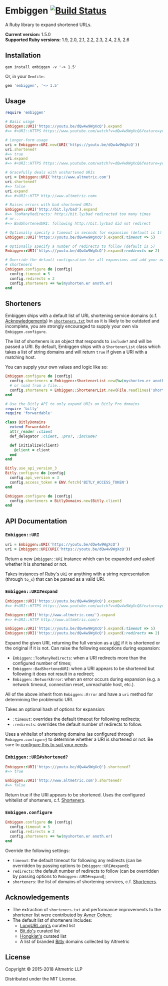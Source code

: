 # Embiggen [![Build Status](https://travis-ci.org/altmetric/embiggen.svg?branch=master)](https://travis-ci.org/altmetric/embiggen)

A Ruby library to expand shortened URLs.

**Current version:** 1.5.0  
**Supported Ruby versions:** 1.9, 2.0, 2.1, 2.2, 2.3, 2.4, 2.5, 2.6

## Installation

```
gem install embiggen -v '~> 1.5'
```

Or, in your `Gemfile`:

```ruby
gem 'embiggen', '~> 1.5'
```

## Usage

```ruby
require 'embiggen'

# Basic usage
Embiggen::URI('https://youtu.be/dQw4w9WgXcQ').expand
#=> #<URI::HTTPS https://www.youtube.com/watch?v=dQw4w9WgXcQ&feature=youtu.be>

# Longer-form usage
uri = Embiggen::URI.new(URI('https://youtu.be/dQw4w9WgXcQ'))
uri.shortened?
#=> true
uri.expand
#=> #<URI::HTTPS https://www.youtube.com/watch?v=dQw4w9WgXcQ&feature=youtu.be>

# Gracefully deals with unshortened URIs
uri = Embiggen::URI('http://www.altmetric.com')
uri.shortened?
#=> false
uri.expand
#=> #<URI::HTTP http://www.altmetric.com>

# Raises errors with bad shortened URIs
Embiggen::URI('http://bit.ly/bad').expand
#=> TooManyRedirects: http://bit.ly/bad redirected too many times
# or...
#=> BadShortenedURI: following http://bit.ly/bad did not redirect

# Optionally specify a timeout in seconds for expansion (default is 1)
Embiggen::URI('https://youtu.be/dQw4w9WgXcQ').expand(:timeout => 5)

# Optionally specify a number of redirects to follow (default is 5)
Embiggen::URI('https://youtu.be/dQw4w9WgXcQ').expand(:redirects => 2)

# Override the default configuration for all expansions and add your own
# shorteners
Embiggen.configure do |config|
  config.timeout = 5
  config.redirects = 2
  config.shorteners += %w(myshorten.er anoth.er)
end
```

## Shorteners

Embiggen ships with a default list of URL shortening service domains (c.f.
[Acknowledgements](#acknowledgements)) in
[`shorteners.txt`](https://github.com/altmetric/embiggen/blob/master/shorteners.txt)
but as it is likely to be outdated and incomplete, you are strongly encouraged
to supply your own via `Embiggen.configure`.

The list of shorteners is an object that responds to `include?` and will be
passed a URI. By default, Embiggen ships with a `ShortenerList` class which
takes a list of string domains and will return `true` if given a URI with a
matching host.

You can supply your own values and logic like so:

```ruby
Embiggen.configure do |config|
  config.shorteners = Embiggen::ShortenerList.new(%w(myshorten.er anoth.er))
  # or load from a file...
  config.shorteners = Embiggen::ShortenerList.new(File.readlines('shorteners.txt').map(&:chomp))
end

# Use the Bitly API to only expand URIs on Bitly Pro domains
require 'bitly'
require 'forwardable'

class BitlyDomains
  extend Forwardable
  attr_reader :client
  def_delegator :client, :pro?, :include?

  def initialize(client)
    @client = client
  end
end

Bitly.use_api_version_3
Bitly.configure do |config|
  config.api_version = 3
  config.access_token = ENV.fetch('BITLY_ACCESS_TOKEN')
end

Embiggen.configure do |config|
  config.shorteners = BitlyDomains.new(Bitly.client)
end
```

## API Documentation

### `Embiggen::URI`

```ruby
uri = Embiggen::URI('https://youtu.be/dQw4w9WgXcQ')
uri = Embiggen::URI(URI('https://youtu.be/dQw4w9WgXcQ'))
```

Return a new `Embiggen::URI` instance which can be expanded and asked whether
it is shortened or not.

Takes instances of [Ruby's
`URI`][URI] or
anything with a string representation (through `to_s`) that can be parsed as a
valid URI.

### `Embiggen::URI#expand`

```ruby
Embiggen::URI('https://youtu.be/dQw4w9WgXcQ').expand
#=> #<URI::HTTPS https://www.youtube.com/watch?v=dQw4w9WgXcQ&feature=youtu.be>

Embiggen::URI('http://www.altmetric.com/').expand
#=> #<URI::HTTP http://www.altmetric.com/>

Embiggen::URI('https://youtu.be/dQw4w9WgXcQ').expand(:timeout => 5)
Embiggen::URI('https://youtu.be/dQw4w9WgXcQ').expand(:redirects => 2)
```

Expand the given URI, returning the full version as a [`URI`][URI] if it is
shortened or the original if it is not. Can raise the following exceptions
during expansion:

* `Embiggen::TooManyRedirects`: when a URI redirects more than the configured
  number of times;
* `Embiggen::BadShortenedURI`: when a URI appears to be shortened but
  following it does not result in a redirect;
* `Embiggen::NetworkError`: when an error occurs during expansion (e.g. a
  network timeout, connection reset, unreachable host, etc.).

All of the above inherit from `Embiggen::Error` and have a `uri` method for
determining the problematic URI.

Takes an optional hash of options for expansion:

* `:timeout`: overrides the default timeout for following redirects;
* `:redirects`: overrides the default number of redirects to follow.

Uses a whitelist of shortening domains (as configured through
`Embiggen.configure`) to determine whether a URI is shortened or not. Be sure
to [configure this to suit your needs](#shorteners).

### `Embiggen::URI#shortened?`

```ruby
Embiggen::URI('https://youtu.be/dQw4w9WgXcQ').shortened?
#=> true

Embiggen::URI('http://www.altmetric.com').shortened?
#=> false
```

Return true if the URI appears to be shortened. Uses the configured whitelist
of shorteners, c.f. [Shorteners](#shorteners).

### `Embiggen.configure`

```ruby
Embiggen.configure do |config|
  config.timeout = 5
  config.redirects = 2
  config.shorteners += %w(myshorten.er anoth.er)
end
```

Override the following settings:

* `timeout`: the default timeout for following any redirects (can be
  overridden by passing options to `Embiggen::URI#expand`);
* `redirects`: the default number of redirects to follow (can be overridden by
  passing options to `Embiggen::URI#expand`);
* `shorteners`: the list of domains of shortening services, c.f.
  [Shorteners](#shorteners).

## Acknowledgements

* The extraction of `shorteners.txt` and performance improvements to the
  shortener list were contributed by [Avner
  Cohen](https://github.com/AvnerCohen);
* The default list of shorteners includes:
  * [LongURL.org's](http://longurl.org/services) curated list
  * [Bit.do's](http://bit.do/list-of-url-shorteners.php) curated list
  * [Hongkiat's](http://www.hongkiat.com/blog/url-shortening-services-the-ultimate-list/)
  curated list
  * A list of branded [Bitly](https://bitly.com/) domains collected by Altmetric

## License

Copyright © 2015-2018 Altmetric LLP

Distributed under the MIT License.

[URI]: http://ruby-doc.org/stdlib/libdoc/uri/rdoc/URI.html
